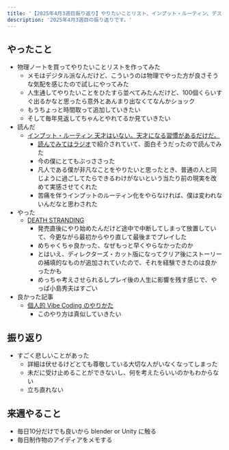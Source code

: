 ```yaml
---
title: '【2025年4月3週目振り返り】やりたいことリスト、インプット・ルーティン、デススト'
description: '2025年4月3週目の振り返りです。'
---
```


## やったこと

- 物理ノートを買ってやりたいことリストを作ってみた
  - メモはデジタル派なんだけど、こういうのは物理でやった方が良さそうな気配を感じたので試しにやってみた
  - 人生通してやりたいことをひたすら並べてみたんだけど、100個くらいすぐ出るかなと思ったら意外とあんまり出なくてなんかショック
  - もうちょっと時間取って追加していきたい
  - そして毎年見返してちゃんとやれてるか見ていきたい
- 読んだ
  - [インプット・ルーティン 天才はいない。天才になる習慣があるだけだ。](https://www.amazon.co.jp/dp/447812017X)
    - [読んでみてはラジオ](https://open.spotify.com/show/0Vv5Gs0DVYZsvAb4w4CthT#login)で紹介されていて、面白そうだったので読んでみた
    - 今の僕にとてもぶっささった
    - 凡人である僕が非凡なことをやりたいと思ったとき、普通の人と同じように過ごしてたらできるわけがないという当たり前の現実を改めて実感させてくれた
    - 苦痛を伴うインプットのルーティン化をやらなければ、僕は変われないんだなと思わされた
- やった
  - [DEATH STRANDING](https://www.playstation.com/ja-jp/games/death-stranding/)
    - 発売直後にやり始めたんだけど途中で中断してしまって放置していて、今更ながら最初からやり直して最後までプレイした
    - めちゃくちゃ良かった、なぜもっと早くやらなかったのか
    - とはいえ、ディレクターズ・カット版になってクリア後にストーリーの補填的なものが追加されていたので、それを経験できたのは良かったかも
    - めっちゃ考えさせられるしプレイ後の人生に影響を残す感じで、やっぱ小島秀夫はすごい
- 良かった記事
  - [個人的 Vibe Coding のやりかた](https://zenn.dev/yoshiko/articles/my-vibe-coding)
    - このやり方は真似していきたい

## 振り返り

- すごく悲しいことがあった
  - 詳細は伏せるけどとても尊敬している大切な人がいなくなってしまった
  - 未だに受け止めることができないし、何を考えたらいいのかもわからない
  - 立ち直れない

## 来週やること

- 毎日10分だけでも良いから blender or Unity に触る
- 毎日制作物のアイディアをメモする
